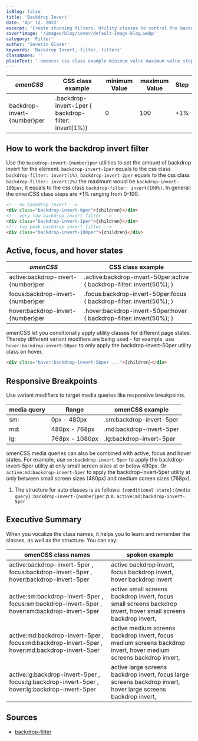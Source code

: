```yaml
---
isBlog: false
title: 'Backdrop Invert'
date: 'Apr 12. 2022'
excerpt: 'Create stunning filters. Utility classes to control the backdrop invert filters.'
cover*image: '/images/blog/cover/default-Image-blog.webp'
category: 'Filter'
author: 'Severin Glaser'
keywords: 'Backdrop Invert, filter, filters'
classNames: ''
plainText: ' omencss css class example minimum value maximum value step backdrop-invert number per backdrop-invert-1per backdrop-filter: invert 1% 0 100 +1% how to work the backdrop invert filter use the `backdrop-invert number per` utilities to set the amount of backdrop invert for the element `backdrop-invert-1per` equals to the css class `backdrop-filter: invert 1% ` `backdrop-invert-2per` equals to the css class `backdrop-filter: invert 2% ` the maximum would be `backdrop-invert-100per` it equals to the css class `backdrop-filter: invert 100% ` in general: the omencss class steps are +1% ranging from 0-100  active focus and hover states omencss css class example active:backdrop-invert number per active :backdrop-invert-50per:active backdrop-filter: invert 50% ; focus:backdrop-invert number per focus :backdrop-invert-50per:focus backdrop-filter: invert 50% ; hover:backdrop-invert number per hover :backdrop-invert-50per:hover backdrop-filter: invert 50% ; omencss let you conditionally apply utility classes for different page states thereby different variant modifiers are being used for example use `hover:backdrop-invert-50per` to only apply the backdrop-invert-50per utility class on hover  responsive breakpoints use variant modifiers to target media queries like responsive breakpoints media query range omencss example sm: 0px 480px sm:backdrop-invert-5per md: 480px 768px md:backdrop-invert-5per lg: 768px 1080px lg:backdrop-invert-5per omencss media queries can also be combined with active focus and hover states for example use `sm:backdrop-invert-5per` to apply the backdrop-invert-5per utility at only small screen sizes at or below 480px or `active:md:backdrop-invert-5per` to apply the backdrop-invert-5per utility at only between small screen sizes 480px and medium screen sizes 768px 1 the structure for auto classes is as follows: ` conditional state : media query :backdrop-invert number per` p e `active:md:backdrop-invert-5per` executive summary when you vocalize the class names it helps you to learn and remember the classes as well as the structure you can say: omencss class names spoken example active:backdrop-invert-5per focus:backdrop-invert-5per hover:backdrop-invert-5per active backdrop invert focus backdrop invert hover backdrop invert active:sm:backdrop-invert-5per focus:sm:backdrop-invert-5per hover:sm:backdrop-invert-5per active small screens backdrop invert focus small screens backdrop invert hover small screens backdrop invert active:md:backdrop-invert-5per focus:md:backdrop-invert-5per hover:md:backdrop-invert-5per active medium screens backdrop invert focus medium screens backdrop invert hover medium screens backdrop invert active:lg:backdrop-invert-5per focus:lg:backdrop-invert-5per hover:lg:backdrop-invert-5per active large screens backdrop invert focus large screens backdrop invert hover large screens backdrop invert sources backdrop-filter https: developer mozilla org en-us docs web css backdrop-filter '
---
```


| _omenCSS_                   | CSS class example                                    | minimum Value | maximum Value | Step |
| --------------------------- | ---------------------------------------------------- | ------------- | ------------- | ---- |
| backdrop-invert-{number}per | .backdrop-invert-1per { backdrop-filter: invert(1%)} | 0             | 100           | +1%  |

## How to work the backdrop invert filter

Use the `backdrop-invert-{number}per` utilities to set the amount of backdrop invert for the element. `backdrop-invert-1per` equals to the css class `backdrop-filter: invert(1%)`, `backdrop-invert-2per` equals to the css class `backdrop-filter: invert(2%)` the maximum would be `backdrop-invert-100per`, it equals to the css class `backdrop-filter: invert(100%)`. In general: the omenCSS class steps are +1% ranging from 0-100.

```html
<!-- no backdrop invert -->
<div class="backdrop-invert-0per">{children}</div>
<!-- very low backdrop invert filter -->
<div class="backdrop-invert-1per">{children}</div>
<!-- top peak backdrop invert filter -->
<div class="backdrop-invert-100per">{children}</div>
```

## Active, focus, and hover states

| _omenCSS_                          | CSS class example                                                       |
| ---------------------------------- | ----------------------------------------------------------------------- |
| active:backdrop-invert-{number}per | .active\:backdrop-invert-50per:active { backdrop-filter: invert(50%); } |
| focus:backdrop-invert-{number}per  | .focus\:backdrop-invert-50per:focus { backdrop-filter: invert(50%); }   |
| hover:backdrop-invert-{number}per  | .hover\:backdrop-invert-50per:hover { backdrop-filter: invert(50%); }   |

omenCSS let you conditionally apply utility classes for different page states. Thereby different variant modifiers are being used - for example, use `hover:backdrop-invert-50per` to only apply the backdrop-invert-50per utility class on hover.

```html
<div class="hover:backdrop-invert-50per ...">{children}</div>
```

## Responsive Breakpoints

Use variant modifiers to target media queries like responsive breakpoints.

| media query | Range          | omenCSS example          |
| ----------- | -------------- | ------------------------ |
| sm:         | 0px - 480px    | .sm:backdrop-invert-5per |
| md:         | 480px - 768px  | .md:backdrop-invert-5per |
| lg:         | 768px - 1080px | .lg:backdrop-invert-5per |

omenCSS media queries can also be combined with active, focus and hover states. For example, use `sm:backdrop-invert-5per` to apply the backdrop-invert-5per utility at only small screen sizes at or below 480px. Or `active:md:backdrop-invert-5per` to apply the backdrop-invert-5per utility at only between small screen sizes (480px) and medium screen sizes (768px).

1. The structure for auto classes is as follows: `{conditional state}:{media query}:backdrop-invert-{number}per` p.e. `active:md:backdrop-invert-5per`

## Executive Summary

When you vocalize the class names, it helps you to learn and remember the classes, as well as the structure. You can say:

| omenCSS class names                                                                            | spoken example                                                                                                     |
| ---------------------------------------------------------------------------------------------- | ------------------------------------------------------------------------------------------------------------------ |
| active:backdrop-invert-5per , focus:backdrop-invert-5per , hover:backdrop-invert-5per          | active backdrop invert, focus backdrop invert, hover backdrop invert                                               |
| active:sm:backdrop-invert-5per , focus:sm:backdrop-invert-5per , hover:sm:backdrop-invert-5per | active small screens backdrop invert, focus small screens backdrop invert, hover small screens backdrop invert,    |
| active:md:backdrop-invert-5per , focus:md:backdrop-invert-5per , hover:md:backdrop-invert-5per | active medium screens backdrop invert, focus medium screens backdrop invert, hover medium screens backdrop invert, |
| active:lg:backdrop-invert-5per , focus:lg:backdrop-invert-5per , hover:lg:backdrop-invert-5per | active large screens backdrop invert, focus large screens backdrop invert, hover large screens backdrop invert,    |

## Sources

- [backdrop-filter](https://developer.mozilla.org/en-US/docs/Web/CSS/backdrop-filter)
